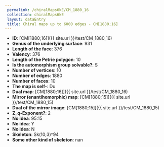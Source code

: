 ```yaml
--- 
 permalink: /chiralMaps6kE/CM_1880_16 
 collection: chiralMaps6kE
 layout: dataEntry
 title: Chiral maps up to 6000 edges - CM[1880;16]
---
```


- **ID**: [CM[1880;16]]({{ site.url }}/test/CM_1880_16)
- **Genus of the underlying surface**: 931
- **Length of the face**: 376
- **Valency**: 376
- **Length of the Petrie polygon**: 10
- **Is the automorphism group solvable?**: S
- **Number of vertices**: 10
- **Number of edges**: 1880
- **Number of faces**: 10
- **The map is self-**: Du
- **Dual map**: [CM[1880;16]]({{ site.url }}/test/CM_1880_16)
- **Mirror (enantihomorphic) map**: [CM[1880;15]]({{ site.url }}/test/CM_1880_15)
- **Dual of the mirror image**: [CM[1880;15]]({{ site.url }}/test/CM_1880_15)
- **Z_q-Exponent?**: 2
- **No idea**:  95:15
- **No idea**: Y
- **No idea**: N
- **Skeleton**: Sk(10;3)^94
- **Some other kind of skeleton**: nan
